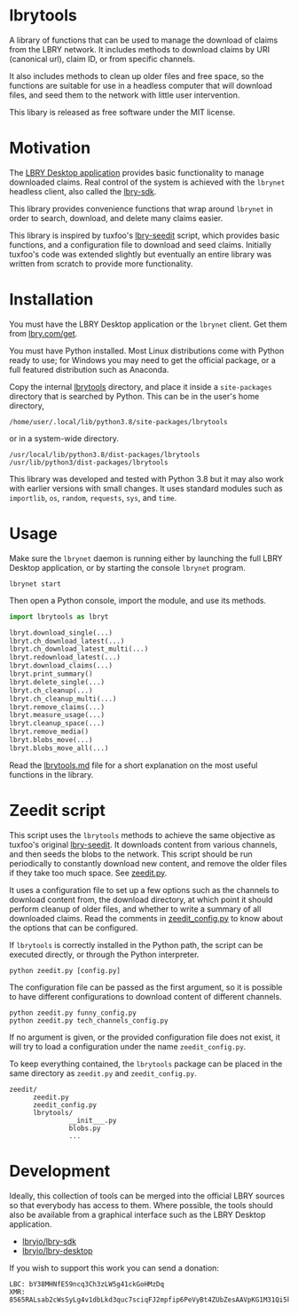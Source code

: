# lbrytools

A library of functions that can be used to manage the download of claims from
the LBRY network. It includes methods to download claims by
URI (canonical url), claim ID, or from specific channels.

It also includes methods to clean up older files and free space, so
the functions are suitable for use in a headless computer that will download
files, and seed them to the network with little user intervention.

This libary is released as free software under the MIT license.

# Motivation

The [LBRY Desktop application](https://github.com/lbryio/lbry-desktop)
provides basic functionality to manage downloaded claims.
Real control of the system is achieved with the `lbrynet` headless
client, also called the [lbry-sdk](https://github.com/lbryio/lbry-sdk).

This library provides convenience functions that wrap around `lbrynet` in order
to search, download, and delete many claims easier.

This library is inspired by tuxfoo's [lbry-seedit](https://github.com/tuxfoo/lbry-seedit) script,
which provides basic functions, and a configuration file to download and seed
claims. Initially tuxfoo's code was extended slightly but eventually an entire
library was written from scratch to provide more functionality.

# Installation

You must have the LBRY Desktop application or the `lbrynet` client.
Get them from [lbry.com/get](https://lbry.com/get).

You must have Python installed. Most Linux distributions come with Python
ready to use; for Windows you may need to get the official package,
or a full featured distribution such as Anaconda.

Copy the internal [lbrytools](./lbrytools) directory, and place it inside
a `site-packages` directory that is searched by Python.
This can be in the user's home directory,
```
/home/user/.local/lib/python3.8/site-packages/lbrytools
```

or in a system-wide directory.
```
/usr/local/lib/python3.8/dist-packages/lbrytools
/usr/lib/python3/dist-packages/lbrytools
```

This library was developed and tested with Python 3.8 but it may also work with
earlier versions with small changes.
It uses standard modules such as `importlib`, `os`, `random`, `requests`,
`sys`, and `time`.

# Usage

Make sure the `lbrynet` daemon is running either by launching
the full LBRY Desktop application, or by starting the console `lbrynet`
program.
```
lbrynet start
```

Then open a Python console, import the module, and use its methods.
```py
import lbrytools as lbryt

lbryt.download_single(...)
lbryt.ch_download_latest(...)
lbryt.ch_download_latest_multi(...)
lbryt.redownload_latest(...)
lbryt.download_claims(...)
lbryt.print_summary()
lbryt.delete_single(...)
lbryt.ch_cleanup(...)
lbryt.ch_cleanup_multi(...)
lbryt.remove_claims(...)
lbryt.measure_usage(...)
lbryt.cleanup_space(...)
lbryt.remove_media()
lbryt.blobs_move(...)
lbryt.blobs_move_all(...)
```

Read the [lbrytools.md](./lbrytools/lbrytools.md) file for a short explanation
on the most useful functions in the library.

# Zeedit script

This script uses the `lbrytools` methods to achieve the same objective as
tuxfoo's original [lbry-seedit](https://github.com/tuxfoo/lbry-seedit).
It downloads content from various channels, and then seeds the blobs to
the network. 
This script should be run periodically to constantly download new content,
and remove the older files if they take too much space.
See [zeedit.py](./zeedit/zeedit.py).

It uses a configuration file to set up a few options such as the channels
to download content from, the download directory, at which point
it should perform cleanup of older files, and whether to write a summary
of all downloaded claims.
Read the comments in [zeedit_config.py](./zeedit/zeedit_config.py)
to know about the options that can be configured.

If `lbrytools` is correctly installed in the Python path, the script can be
executed directly, or through the Python interpreter.
```
python zeedit.py [config.py]
```

The configuration file can be passed as the first argument, so it is possible
to have different configurations to download content of different channels.
```
python zeedit.py funny_config.py
python zeedit.py tech_channels_config.py
```

If no argument is given, or the provided configuration file does not exist,
it will try to load a configuration under the name `zeedit_config.py`.

To keep everything contained, the `lbrytools` package can be placed in the same
directory as `zeedit.py` and `zeedit_config.py`.
```
zeedit/
      zeedit.py
      zeedit_config.py
      lbrytools/
               __init___.py
               blobs.py
               ...
```

# Development

Ideally, this collection of tools can be merged into the official
LBRY sources so that everybody has access to them.
Where possible, the tools should also be available from a graphical
interface such as the LBRY Desktop application.
* [lbryio/lbry-sdk](https://github.com/lbryio/lbry-sdk)
* [lbryio/lbry-desktop](https://github.com/lbryio/lbry-desktop)

If you wish to support this work you can send a donation:
```
LBC: bY38MHNfE59ncq3Ch3zLW5g41ckGoHMzDq
XMR: 8565RALsab2cWsSyLg4v1dbLkd3quc7sciqFJ2mpfip6PeVyBt4ZUbZesAAVpKG1M31Qi5k9mpDSGSDpb3fK5hKYSUs8Zff
```
